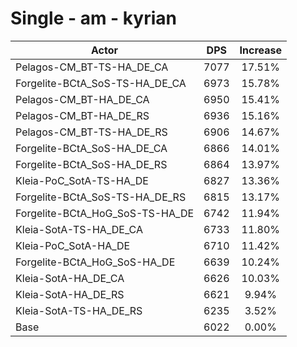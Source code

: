 # Single - am - kyrian
| Actor | DPS | Increase |
|---|:---:|:---:|
|Pelagos-CM_BT-TS-HA_DE_CA|7077|17.51%|
|Forgelite-BCtA_SoS-TS-HA_DE_CA|6973|15.78%|
|Pelagos-CM_BT-HA_DE_CA|6950|15.41%|
|Pelagos-CM_BT-HA_DE_RS|6936|15.16%|
|Pelagos-CM_BT-TS-HA_DE_RS|6906|14.67%|
|Forgelite-BCtA_SoS-HA_DE_CA|6866|14.01%|
|Forgelite-BCtA_SoS-HA_DE_RS|6864|13.97%|
|Kleia-PoC_SotA-TS-HA_DE|6827|13.36%|
|Forgelite-BCtA_SoS-TS-HA_DE_RS|6815|13.17%|
|Forgelite-BCtA_HoG_SoS-TS-HA_DE|6742|11.94%|
|Kleia-SotA-TS-HA_DE_CA|6733|11.80%|
|Kleia-PoC_SotA-HA_DE|6710|11.42%|
|Forgelite-BCtA_HoG_SoS-HA_DE|6639|10.24%|
|Kleia-SotA-HA_DE_CA|6626|10.03%|
|Kleia-SotA-HA_DE_RS|6621|9.94%|
|Kleia-SotA-TS-HA_DE_RS|6235|3.52%|
|Base|6022|0.00%|

